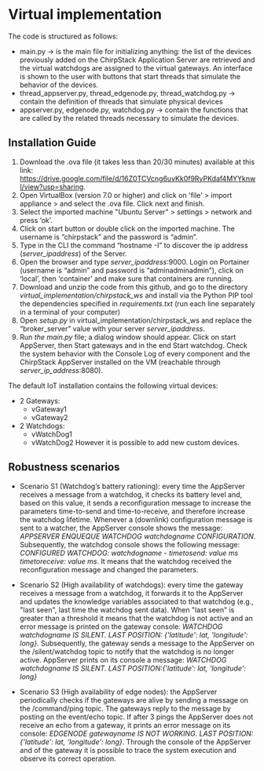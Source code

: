 # Virtual implementation
 
The code is structured as follows:
* main.py → is the main file for initializing anything: the list of the devices previously added on the ChirpStack Application Server are retrieved and the virtual watchdogs are assigned to the virtual gateways. An interface is shown to the user with buttons that start threads that simulate the behavior of the devices.
* thread_appserver.py, thread_edgenode.py, thread_watchdog.py → contain the definition of threads that simulate physical devices
* appserver.py, edgenode.py, watchdog.py → contain the functions that are called by the related threads necessary to simulate the devices.

## Installation Guide
1. Download the .ova file (it takes less than 20/30 minutes) available at this link: https://drive.google.com/file/d/16Z0TCVcng6uvKk0f9RyPKdaf4MYYknwI/view?usp=sharing.
2. Open VirtualBox (version 7.0 or higher) and click on 'file' > import appliance > and select the .ova file. Click next and finish.
3. Select the imported machine "Ubuntu Server" > settings > network and press ‘ok’.
4. Click on start button or double click on the imported machine. The username is “chirpstack” and the password is “admin”. 
5. Type in the CLI the command “hostname -I” to discover the ip address (*server_ipaddress*) of the Server.
6. Open the browser and type *server_ipaddress*:9000. Login on Portainer (username is “admin” and password is “adminadminadmin”), click on ‘local’, then ‘container’ and make sure that containers are running.
7. Download and unzip the code from this github, and go to the directory *virtual_implementation/chirpstack_ws* and install via the Python PIP tool the dependencies specified in *requirements.txt* (run each line separately in a terminal of your computer)
8. Open *setup.py* in virtual_implementation/chirpstack_ws and replace the “broker_server” value with your server *server_ipaddress*.
9. Run *the main.py* file; a dialog window should appear. Click on start AppServer, then Start gateways and in the end Start watchdog. Check the system behavior with the Console Log of every component and the ChirpStack AppServer installed on the VM (reachable through *server_ip_address*:8080). 
 
The default IoT installation contains the following virtual devices:
* 2 Gateways:
    * vGateway1
    * vGateway2
* 2 Watchdogs:
    * vWatchDog1	
    * vWatchDog2
However it is possible to add new custom devices.


## Robustness scenarios
* Scenario S1 (Watchdog’s battery rationing): every time the AppServer receives a message from a watchdog, it checks its battery level and, based on this value, it sends a reconfiguration message to increase the parameters time-to-send and time-to-receive, and therefore increase the watchdog lifetime. Whenever a (downlink) configuration message is sent to a watcher, the AppServer console shows the message: *APPSERVER ENQUEQUE WATCHDOG watchdogname CONFIGURATION*. Subsequently, the watchdog console shows the following message: *CONFIGURED WATCHDOG: watchdogname - timetosend: value ms timetoreceive: value ms*. It means that the watchdog received the reconfiguration message and changed the parameters.

* Scenario S2 (High availability of watchdogs): every time the gateway receives a message from a watchdog, it forwards it to the AppServer and updates the knowledge variables associated to that watchdog (e.g., "last seen", last time the watchdog sent data). When "last seen" is greater than a threshold it means that the watchdog is not active and an error message is printed on the gateway console: *WATCHDOG watchdogname IS SILENT. LAST POSITION: {'latitude': lat, 'longitude': long}*. Subsequently, the gateway sends a message to the AppServer on the /silent/watchdog topic to notify that the watchdog is no longer active. AppServer prints on its console a message: *WATCHDOG watchdogname IS SILENT. LAST POSITION:{'latitude': lat, 'longitude': long}*

* Scenario S3 (High availability of edge nodes): the AppServer periodically checks if the gateways are alive by sending a message on the /command/ping topic. The gateways reply to the message by posting on the event/echo topic. If after 3 pings the AppServer does not receive an echo from a gateway, it prints an error message on its console: *EDGENODE gatewayname IS NOT WORKING. LAST POSITION: {'latitude': lat, 'longitude': long}*. Through the console of the AppServer and of the gateway it is possible to trace the system execution and observe its correct operation.



